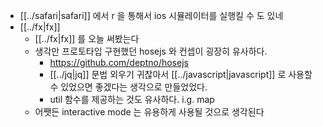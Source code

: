 - [[../safari|safari]] 에서 <cmd><shift>r 을 통해서 ios 시뮬레이터를 실행킬 수 도 있네
- [[../fx|fx]]
  - [[../fx|fx]] 를 오늘 써봤는다
  - 생각만 프로토타입 구현했던 hosejs 와 컨셉이 굉장히 유사하다.
    + https://github.com/deptno/hosejs
    - [[../jq|jq]] 문법 외우기 귀찮아서 [[../javascript|javascript]] 로 사용할 수 있었으면 좋겠다는 생각으로 만들었었다.
    - util 함수를 제공하는 것도 유사하다. i.g. map
  - 어쨋든 interactive mode 는 유용하게 사용될 것으로 생각된다
